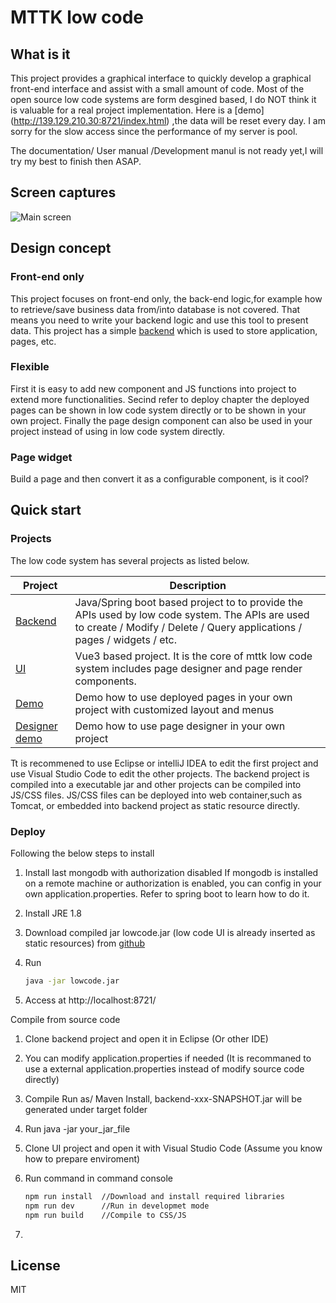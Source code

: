 # MTTK low code

## What is it

This project provides a graphical interface to quickly develop a graphical front-end interface and assist with a small amount of code. Most of the open source low code systems are form desgined based, I do NOT think it is valuable for a real project implementation.
Here is a [demo] (http://139.129.210.30:8721/index.html) ,the data will be reset every day. I am sorry for the slow access since the performance of my server is pool.

The documentation/ User manual /Development manul is not ready yet,I will try my best to finish then ASAP.

## Screen captures

![Main screen](https://github.com/jamie-mttk/mttk_lowcode_ui/blob/master/src/screenCaptures/main.png)


## Design concept

### Front-end only

This project focuses on front-end only, the back-end logic,for example how to retrieve/save business data from/into database is not covered.  That means you need to write your backend logic and use this tool to present data.
This project has a simple [backend](https://github.com/jamie-mttk/mttk_lowcode_api) which is used to store application, pages, etc.

### Flexible

First it is easy to add new component and JS functions into project to extend more functionalities.
Secind refer to deploy chapter the deployed pages can be shown in low code system directly or to be shown in your own project.
Finally the page design component can also be used in your project instead of using in low code system directly.

### Page widget

Build a page and then convert it as a configurable component, is it cool?

## Quick start

### Projects

The low code system has several projects as listed below.

|Project|Description|
|---|---|
|[Backend](https://github.com/jamie-mttk/mttk_lowcode_api)|Java/Spring boot based project to to provide the APIs used by low code system. The APIs are used to create / Modify / Delete / Query applications / pages / widgets / etc. |
|[UI](https://github.com/jamie-mttk/mttk_lowcode_ui)|Vue3 based project. It is the core of mttk low code system includes page designer and page render components.|
|[Demo]()|Demo how to use deployed pages in your own project with customized layout and menus |
|[Designer demo]()|Demo how to use page designer in your own project|

Tt is recommened to use Eclipse or intelliJ IDEA to edit the first project  and use Visual Studio Code to edit the other projects.
The backend project is compiled into a executable jar and other projects can be compiled into JS/CSS files. JS/CSS files can be deployed into web container,such as Tomcat, or embedded into backend project as static resource directly.

### Deploy

Following the below steps to install

1. Install last mongodb with authorization disabled
   If mongodb is installed on a remote machine or authorization is enabled, you can config in your own application.properties. Refer to spring boot to learn how to do it.
2. Install JRE 1.8
3. Download compiled jar lowcode.jar (low code UI is already inserted as static resources) from [github]()
4. Run 

   ~~~sh
   java -jar lowcode.jar
   ~~~

5. Access at http://localhost:8721/

Compile from source code

1. Clone backend project and open it in Eclipse (Or other IDE)
2. You can modify application.properties if needed (It is recommaned to use a external application.properties instead of modify source code directly)
3. Compile Run as/ Maven Install, backend-xxx-SNAPSHOT.jar will be generated under target folder
4. Run java -jar your_jar_file
5. Clone UI project and open it with Visual Studio Code (Assume you know how to prepare enviroment)
6. Run  command in command console

   ~~~sh
   npm run install  //Download and install required libraries
   npm run dev      //Run in developmet mode
   npm run build    //Compile to CSS/JS
   ~~~

7. 


## License

MIT
